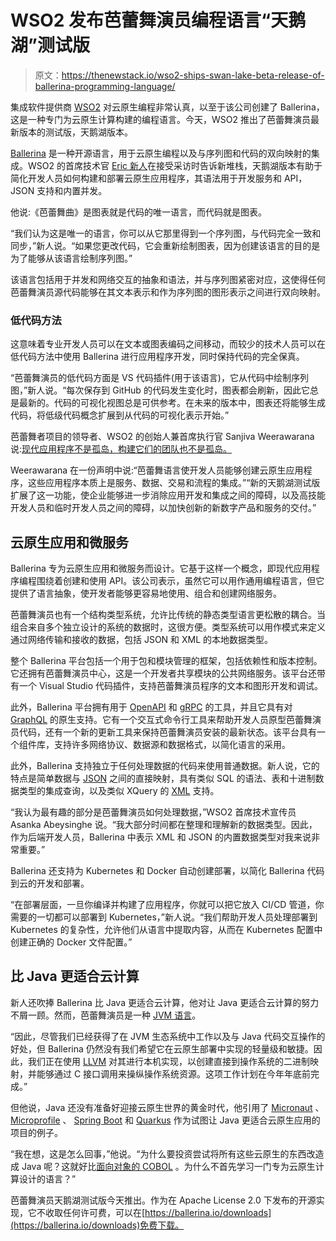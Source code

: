 # WSO2 发布芭蕾舞演员编程语言“天鹅湖”测试版

> 原文：<https://thenewstack.io/wso2-ships-swan-lake-beta-release-of-ballerina-programming-language/>

集成软件提供商 [WSO2](https://wso2.com/?utm_content=inline-mention) 对云原生编程非常认真，以至于该公司创建了 Ballerina，这是一种专门为云原生计算构建的编程语言。今天，WSO2 推出了芭蕾舞演员最新版本的测试版，天鹅湖版本。

[Ballerina](https://ballerina.io/) 是一种开源语言，用于云原生编程以及与序列图和代码的双向映射的集成。WSO2 的首席技术官 [Eric 新人](https://www.linkedin.com/in/enewcomer/)在接受采访时告诉新堆栈，天鹅湖版本有助于简化开发人员如何构建和部署云原生应用程序，其语法用于开发服务和 API，JSON 支持和内置并发。

他说:《芭蕾舞曲》是图表就是代码的唯一语言，而代码就是图表。

“我们认为这是唯一的语言，你可以从它那里得到一个序列图，与代码完全一致和同步，”新人说。“如果您更改代码，它会重新绘制图表，因为创建该语言的目的是为了能够从该语言绘制序列图。”

该语言包括用于并发和网络交互的抽象和语法，并与序列图紧密对应，这使得任何芭蕾舞演员源代码能够在其文本表示和作为序列图的图形表示之间进行双向映射。

### 低代码方法

这意味着专业开发人员可以在文本或图表编码之间移动，而较少的技术人员可以在低代码方法中使用 Ballerina 进行应用程序开发，同时保持代码的完全保真。

“芭蕾舞演员的低代码方面是 VS 代码插件(用于该语言)，它从代码中绘制序列图，”新人说。“每次保存到 GitHub 的代码发生变化时，图表都会刷新，因此它总是最新的。代码的可视化视图总是可供参考。在未来的版本中，图表还将能够生成代码，将低级代码概念扩展到从代码的可视化表示开始。”

芭蕾舞者项目的领导者、WSO2 的创始人兼首席执行官 Sanjiva Weerawarana 说:[现代应用程序不是孤岛，构建它们的团队也不是孤岛。](https://www.linkedin.com/in/sanjivaweerawarana/)

Weerawarana 在一份声明中说:“芭蕾舞语言使开发人员能够创建云原生应用程序，这些应用程序本质上是服务、数据、交易和流程的集成。”“新的天鹅湖测试版扩展了这一功能，使企业能够进一步消除应用开发和集成之间的障碍，以及高技能开发人员和临时开发人员之间的障碍，以加快创新的新数字产品和服务的交付。”

## 云原生应用和微服务

Ballerina 专为云原生应用和微服务而设计。它基于这样一个概念，即现代应用程序编程围绕着创建和使用 API。该公司表示，虽然它可以用作通用编程语言，但它提供了语言抽象，使开发者能够更容易地使用、组合和创建网络服务。

芭蕾舞演员也有一个结构类型系统，允许比传统的静态类型语言更松散的耦合。当组合来自多个独立设计的系统的数据时，这很方便。类型系统可以用作模式来定义通过网络传输和接收的数据，包括 JSON 和 XML 的本地数据类型。

整个 Ballerina 平台包括一个用于包和模块管理的框架，包括依赖性和版本控制。它还拥有芭蕾舞演员中心，这是一个开发者共享模块的公共网络服务。该平台还带有一个 Visual Studio 代码插件，支持芭蕾舞演员程序的文本和图形开发和调试。

此外，Ballerina 平台拥有用于 [OpenAPI](https://thenewstack.io/why-bloombergs-openapi-participation-is-important-for-the-financial-industry/) 和 [gRPC](https://thenewstack.io/grpc-lean-mean-communication-protocol-microservices/) 的工具，并且它具有对 [GraphQL](https://thenewstack.io/why-shopify-favors-graphql-over-rest-for-its-apis/) 的原生支持。它有一个交互式命令行工具来帮助开发人员原型芭蕾舞演员代码，还有一个新的更新工具来保持芭蕾舞演员安装的最新状态。该平台具有一个组件库，支持许多网络协议、数据源和数据格式，以简化语言的采用。

此外，Ballerina 支持独立于任何处理数据的代码来使用普通数据。新人说，它的特点是简单数据与 [JSON](https://thenewstack.io/vintage-computer-festival-2017-giant-floppy-disks-json-vanquished-xml/) 之间的直接映射，具有类似 SQL 的语法、表和十进制数据类型的集成查询，以及类似 XQuery 的 [XML](https://thenewstack.io/marklogic-expands-xml-roots-embrace-json/) 支持。

“我认为最有趣的部分是芭蕾舞演员如何处理数据，”WSO2 首席技术宣传员 Asanka Abeysinghe 说。“我大部分时间都在整理和理解新的数据类型。因此，作为后端开发人员，Ballerina 中表示 XML 和 JSON 的内置数据类型对我来说非常重要。”

Ballerina 还支持为 Kubernetes 和 Docker 自动创建部署，以简化 Ballerina 代码到云的开发和部署。

“在部署层面，一旦你编译并构建了应用程序，你就可以把它放入 CI/CD 管道，你需要的一切都可以部署到 Kubernetes，”新人说。“我们帮助开发人员处理部署到 Kubernetes 的复杂性，允许他们从语言中提取内容，从而在 Kubernetes 配置中创建正确的 Docker 文件配置。”

## 比 Java 更适合云计算

新人还吹捧 Ballerina 比 Java 更适合云计算，他对让 Java 更适合云计算的努力不屑一顾。然而，芭蕾舞演员是一种 [JVM 语言](https://en.wikipedia.org/wiki/List_of_JVM_languages)。

“因此，尽管我们已经获得了在 JVM 生态系统中工作以及与 Java 代码交互操作的好处，但 Ballerina 仍然没有我们希望它在云原生部署中实现的轻量级和敏捷。因此，我们正在使用 [LLVM](https://llvm.org/) 对其进行本机实现，以创建直接到操作系统的二进制映射，并能够通过 C 接口调用来操纵操作系统资源。这项工作计划在今年年底前完成。”

但他说，Java 还没有准备好迎接云原生世界的黄金时代，他引用了 [Micronaut](https://micronaut.io/) 、 [Microprofile](https://microprofile.io/) 、 [Spring Boot](https://thenewstack.io/azure-spring-cloud-offers-managed-deployment-of-spring-boot-applications/) 和 [Quarkus](https://thenewstack.io/red-hats-quarkus-brings-natively-compiled-java-to-kubernetes/) 作为试图让 Java 更适合云原生应用的项目的例子。

“我在想，这是怎么回事，”他说。“为什么要投资尝试将所有这些云原生的东西改造成 Java 呢？这就好比[面向对象的 COBOL](https://www.microfocus.com/documentation/visual-cobol/vc50pu10/VS2019/GUID-A80CA9E8-7B68-4637-91E9-42078C8C9275.html) 。为什么不首先学习一门专为云原生计算设计的语言？”

芭蕾舞演员天鹅湖测试版今天推出。作为在 Apache License 2.0 下发布的开源实现，它不收取任何许可费，可以在[https://ballerina.io/downloads](https://ballerina.io/downloads)免费下载。

<svg xmlns:xlink="http://www.w3.org/1999/xlink" viewBox="0 0 68 31" version="1.1"><title>Group</title> <desc>Created with Sketch.</desc></svg>
